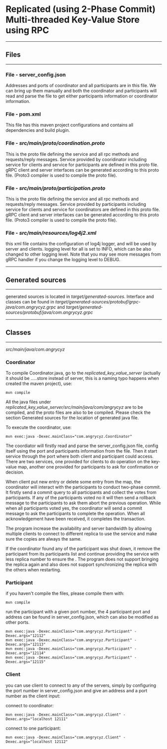 # Replicated (using 2-Phase Commit) Multi-threaded Key-Value Store using RPC

------------------------------------------------------
## Files
------------------------------------------------------
### File - server_config.json

Addresses and ports of coordinator and all participants are in this file. We can bring up them manually and  both the coordinator and participants will read and parse the file to get either participants information or coordinator information.

### File - pom.xml

This file has this maven project configurations and contains all dependencies and build plugin.

### File - _src/main/proto/coordination.proto_

This is the proto file defining the service and all rpc methods and requests/reply messages. Service provided by cooridinator including service for clients and service for participants are defined in this proto file. gRPC client and server interfaces can be generated according to this proto file. (Proto3 compiler is used to compile the proto file).

### File - _src/main/proto/participation.proto_
This is the proto file defining the service and all rpc methods and requests/reply messages. Service provided by participants including service for clients and service for coordinators are defined in this proto file. gRPC client and server interfaces can be generated according to this proto file. (Proto3 compiler is used to compile the proto file).

### File - _src/main/resources/log4j2.xml_
this xml file contains the configuration of log4j logger, and will be used by server and clients. logging level for all is set to INFO, which can be also changed to other logging level. Note that you may see more messages from gRPC handler if you change the logging level to DEBUG. 

------------------------------------------------------
## Generated sources
------------------------------------------------------

generated sources is located in _target/generated-sources_. Interface and classes can be found in _target/generated-sources/protobuf/grpc-java/com.angrycyz.grpc_ and  _target/generated-sources/protobuf/java/com.angrycyz.grpc_ 


------------------------------------------------------
## Classes
------------------------------------------------------

_src/main/java/com.angrycyz_

### Coordinator

To compile Coordinator.java, go to the _replicated_key_value_server_ (actually it should be .....store instead of server, this is a naming typo happens when created the maven project), use:

    mvn compile
    
All the java files under  _replicated_key_value_server/src/main/java/com/angrycyz_ are to be compiled, and the proto files are also to be compiled. Please check the section Generated sources for the location of generated java file.

To execute the coordinator, use:

    mvn exec:java -Dexec.mainClass="com.angrycyz.Coordinator"

The coordiator will firstly read and parse the server_config.json file, config itself using the port and participants information from the file. Then it start service through the port where both client and participant could access. There are two services, one provided for clients to do operation on the key-value map, another one provided for participants to ask for confirmation or decision.

When client put new entry or delete some entry from the map, the coordinator will interact with the participants to conduct two-phase commit. It firstly send a commit query to all participants and collect the votes from participants. If any of the participants voted no it will then send a rollback message to the participants to ask them abort the previous operation. While when all participants voted yes, the coordinator will send a commit message to ask the participants to complete the operation. When all acknowledgement have been received, it completes the transaction.

The program increase the availability and server bandwidth by allowing multiple clients to connect to different replica to use the service and make sure the copies are always the same.  

If the coordinator found any of the participant was shut down, it remove the participant from its participants list and continue providing the service with less replica number to ensure the . The program does not support bringing the replica again and also does not support synchronizing the replica with the others when restarting.

### Participant

if you haven't compile the files, please compile them with:

    mvn compile

run the participant with a given port number, the 4 participant port and address can be found in server_config.json, which can also be modified as other ports.
    
    mvn exec:java -Dexec.mainClass="com.angrycyz.Participant" -Dexec.args="12112"
    mvn exec:java -Dexec.mainClass="com.angrycyz.Participant" -Dexec.args="12113"
    mvn exec:java -Dexec.mainClass="com.angrycyz.Participant" -Dexec.args="12114"
    mvn exec:java -Dexec.mainClass="com.angrycyz.Participant" -Dexec.args="12115"

### Client
you can use client to connect to any of the servers, simply by configuring the port number in server_config.json and give an address and a port number as the client input:

connect to coordinator:
    
    mvn exec:java -Dexec.mainClass="com.angrycyz.Client" -Dexec.args="localhost 12111"
    
connect to one participant:
    
    mvn exec:java -Dexec.mainClass="com.angrycyz.Client" -Dexec.args="localhost 12112"
    



